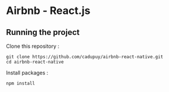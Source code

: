 # Airbnb - React.js

## Running the project

Clone this repository :

```
git clone https://github.com/cadupuy/airbnb-react-native.git
cd airbnb-react-native
```

Install packages :

```
npm install
```
